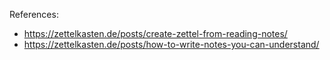 References:
- https://zettelkasten.de/posts/create-zettel-from-reading-notes/
- https://zettelkasten.de/posts/how-to-write-notes-you-can-understand/